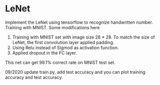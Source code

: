 # LeNet
Implement the LeNet using tensorflow to recognize handwritten number. Training with MNIST. 
Some modifications here
1. Training with MNIST set with image size 28 * 28. To match the size of LeNet, the first convolution layer applied padding.
2. Using Relu instead of Sigmod as activation function.
3. Applied dropout in the FC layer.

This net can get 99.1% correct rate on MNIST test set.

09/2020 update train.py, add test accuracy and you can plot training accuracy and test accuracy.
